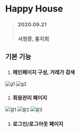 # Happy House

> ### 2020.09.21
>
> ### 서정준, 홍지희

## **기본 기능**

1. ### 메인페이지 구성, 거래가 검색

![g1](/uploads/99020903f956b107443f50a85e930e0d/g1.gif)
![g2](/uploads/be09c8f9e72c14ef19bf510c0967ebdf/g2.gif)

2. ### 회원관리 페이지

![알1](/uploads/99600c6490667edf0c9f775e0ce2104d/알1.jpg)
![알2](/uploads/0cbd9c64d481444b69944ff63c3e6fdc/알2.jpg)
![알3](/uploads/6798d68e5e437e6ac3c401b4262df407/알3.jpg)

3. ### 로그인/로그아웃 페이지
